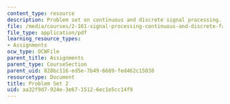 ```yaml
---
content_type: resource
description: Problem set on continuous and discrete signal processing.
file: /media/courses/2-161-signal-processing-continuous-and-discrete-fall-2008/aa32f9d7924e3e6715126ec1e5cc14f9_ps2.pdf
file_type: application/pdf
learning_resource_types:
- Assignments
ocw_type: OCWFile
parent_title: Assignments
parent_type: CourseSection
parent_uid: 828bc116-ed5e-7b49-6689-fed462c15038
resourcetype: Document
title: Problem Set 2
uid: aa32f9d7-924e-3e67-1512-6ec1e5cc14f9
---
```

